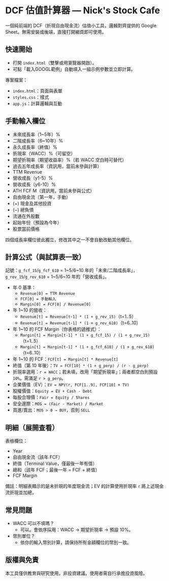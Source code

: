 # DCF 估值計算器 — Nick's Stock Cafe

一個純前端的 DCF（折現自由現金流）估值小工具，邏輯對齊提供的 Google Sheet。無需安裝或後端，直接打開網頁即可使用。

## 快速開始

- 打開 `index.html`（雙擊或用瀏覽器開啟）。
- 可點「載入GOOGL範例」自動填入一組示例參數並立即計算。

專案檔案：
- `index.html`：頁面與表單
- `styles.css`：樣式
- `app.js`：計算邏輯與互動

## 手動輸入欄位

- 未來成長率（1~5年）%
- 二階成長率（6~10年）%
- 永久成長率（終值）%
- 折現率（WACC）%（可留空）
- 期望折現率（期望收益率）%（若 WACC 空白時可替代）
- 過去五年成長率（資訊用，當前未參與計算）
- TTM Revenue
- 營收成長（y1-5）%
- 營收成長（y6-10）%
- ATH FCF M（資訊用，當前未參與公式）
- 自由現金流（第一年，手動）
- (+) 現金及其他投資
- (−) 總負債
- 流通在外股數
- 起始年份（預設為今年）
- 股票當前價格

四個成長率欄位彼此獨立，修改其中之一不會自動改動其他欄位。

## 計算公式（與試算表一致）

記號：`g_fcf_15`/`g_fcf_610` = 1~5/6~10 年的「未來/二階成長率」，`g_rev_15`/`g_rev_610` = 1~5/6~10 年的「營收成長」。

- 年 0 基準：
  - `Revenue[0] = TTM Revenue`
  - `FCF[0] = 手動輸入`
  - `Margin[0] = FCF[0] / Revenue[0]`
- 年 1~10 的營收：
  - `Revenue[t] = Revenue[t-1] * (1 + g_rev_15)`（t=1..5）
  - `Revenue[t] = Revenue[t-1] * (1 + g_rev_610)`（t=6..10）
- 年 1~10 的 FCF Margin（你表格的遞推式）：
  - `Margin[t] = Margin[t-1] * (1 + g_fcf_15) / (1 + g_rev_15)`（t=1..5）
  - `Margin[t] = Margin[t-1] * (1 + g_fcf_610) / (1 + g_rev_610)`（t=6..10）
- 年 1~10 的 FCF：`FCF[t] = Margin[t] * Revenue[t]`
- 終值（第 10 年後）：`TV = FCF[10] * (1 + g_perp) / (r - g_perp)`
- 折現率選用：`r = WACC`；若未填，改用「期望折現率」；兩者都空白則預設 `10%`。需滿足 `r > g_perp`。
- 企業價值（EV）：`EV = NPV(r, FCF[1..9], FCF[10] + TV)`
- 股權價值：`Equity = EV + Cash - Debt`
- 每股合理價：`Fair = Equity / Shares`
- 安全邊際：`MOS = (Fair - Market) / Market`
- 買進/賣出：`MOS > 0 → BUY`，否則 `SELL`

## 明細（展開查看）

表格欄位：
- Year
- 自由現金流（該年 FCF）
- 終值（Terminal Value，僅最後一年有值）
- 總和（該年 FCF；最後一年 = FCF + 終值）
- FCF Margin

備註：明細表顯示的是未折現的年度現金流；EV 的計算使用折現率 `r` 將上述現金流折現並加總。

## 常見問題

- WACC 可以不填嗎？
  - 可以。會依序採用：WACC → 期望折現率 → 預設 10%。
- 幣別單位？
  - 依你的輸入幣別計算，請保持所有金額欄位的幣別一致。

## 版權與免責

本工具僅供教育與研究使用，非投資建議。使用者需自行承擔投資風險。
